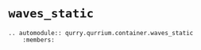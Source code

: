 # `waves_static`

```{eval-rst}
.. automodule:: qurry.qurrium.container.waves_static
    :members:
```
